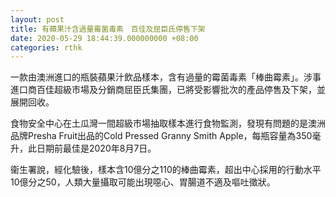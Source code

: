 ```yaml
---
layout: post
title: 有蘋果汁含過量霉菌毒素　百佳及屈臣氏停售下架
date: 2020-05-29 18:44:39.000000000 +08:00
categories: rthk
---
```


一款由澳洲進口的瓶裝蘋果汁飲品樣本，含有過量的霉菌毒素「棒曲霉素」。涉事進口商百佳超級市場及分銷商屈臣氏集團，已將受影響批次的產品停售及下架，並展開回收。

食物安全中心在土瓜灣一間超級市場抽取樣本進行食物監測，發現有問題的是澳洲品牌Presha Fruit出品的Cold Pressed Granny Smith Apple，每瓶容量為350毫升，此日期前最佳是2020年8月7日。

衞生署說，經化驗後，樣本含10億分之110的棒曲霉素，超出中心採用的行動水平10億分之50，人類大量攝取可能出現噁心、胃腸道不適及嘔吐徵狀。
